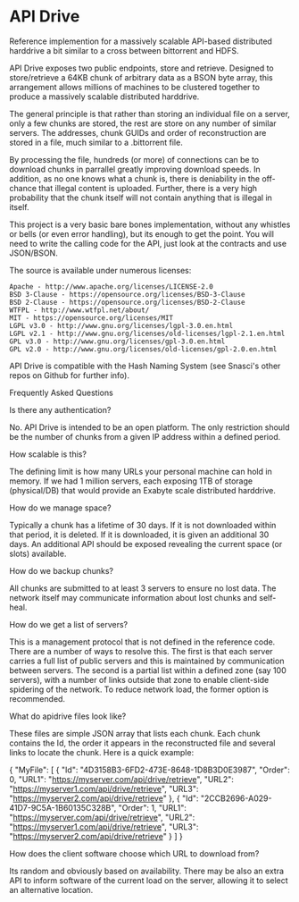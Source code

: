 # API Drive

Reference implemention for a massively scalable API-based distributed harddrive a bit similar to a cross between bittorrent and HDFS.

API Drive exposes two public endpoints, store and retrieve. Designed to store/retrieve a 64KB chunk of arbitrary data as a BSON byte array, this arrangement allows millions of machines to be clustered together to produce a massively scalable distributed harddrive.

The general principle is that rather than storing an individual file on a server, only a few chunks are stored, the rest are store on any number of similar servers. The addresses, chunk GUIDs and order of reconstruction are stored in a file, much similar to a .bittorrent file.

By processing the file, hundreds (or more) of connections can be to download chunks in parrallel greatly improving download speeds. In addition, as no one knows what a chunk is, there is deniability in the off-chance that illegal content is uploaded. Further, there is a very high probability that the chunk itself will not contain anything that is illegal in itself.

This project is a very basic bare bones implementation, without any whistles or bells (or even error handling), but its enough to get the point. You will need to write the calling code for the API, just look at the contracts and use JSON/BSON.

The source is available under numerous licenses:

    Apache - http://www.apache.org/licenses/LICENSE-2.0
    BSD 3-Clause - https://opensource.org/licenses/BSD-3-Clause
    BSD 2-Clause - https://opensource.org/licenses/BSD-2-Clause
    WTFPL - http://www.wtfpl.net/about/
    MIT - https://opensource.org/licenses/MIT
    LGPL v3.0 - http://www.gnu.org/licenses/lgpl-3.0.en.html
    LGPL v2.1 - http://www.gnu.org/licenses/old-licenses/lgpl-2.1.en.html
    GPL v3.0 - http://www.gnu.org/licenses/gpl-3.0.en.html
    GPL v2.0 - http://www.gnu.org/licenses/old-licenses/gpl-2.0.en.html 

API Drive is compatible with the Hash Naming System (see Snasci's other repos on Github for further info).

Frequently Asked Questions

Is there any authentication?

No. API Drive is intended to be an open platform. The only restriction should be the number of chunks from a given IP address within a defined period.

How scalable is this?

The defining limit is how many URLs your personal machine can hold in memory. If we had 1 million servers, each exposing 1TB of storage (physical/DB) that would provide an Exabyte scale distributed harddrive.

How do we manage space?

Typically a chunk has a lifetime of 30 days. If it is not downloaded within that period, it is deleted. If it is downloaded, it is given an additional 30 days. An additional API should be exposed revealing the current space (or slots) available.

How do we backup chunks?

All chunks are submitted to at least 3 servers to ensure no lost data. The network itself may communicate information about lost chunks and self-heal.

How do we get a list of servers?

This is a management protocol that is not defined in the reference code. There are a number of ways to resolve this. The first is that each server carries a full list of public servers and this is maintained by communication between servers. The second is a partial list within a defined zone (say 100 servers), with a number of links outside that zone to enable client-side spidering of the network. To reduce network load, the former option is recommended.

What do apidrive files look like?

These files are simple JSON array that lists each chunk. Each chunk contains the Id, the order it appears in the reconstructed file and several links to locate the chunk. Here is a quick example:

{
  "MyFile": [
    {
      "Id": "4D3158B3-6FD2-473E-8648-1D8B3D0E3987",
      "Order": 0,
      "URL1": "https://myserver.com/api/drive/retrieve",
      "URL2": "https://myserver1.com/api/drive/retrieve",
      "URL3": "https://myserver2.com/api/drive/retrieve"
    },
    {
      "Id": "2CCB2696-A029-41D7-9C5A-1B60135C328B",
      "Order": 1,
      "URL1": "https://myserver.com/api/drive/retrieve",
      "URL2": "https://myserver1.com/api/drive/retrieve",
      "URL3": "https://myserver2.com/api/drive/retrieve"
    }
  ]
}



How does the client software choose which URL to download from?

Its random and obviously based on availability. There may be also an extra API to inform software of the current load on the server, allowing it to select an alternative location.
